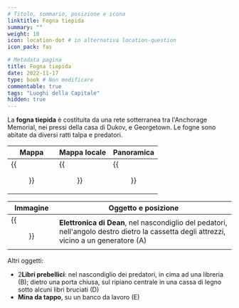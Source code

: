 ```yaml
---
# Titolo, sommario, posizione e icona
linktitle: Fogna tiepida
summary: ""
weight: 10
icon: location-dot # in alternativa location-question
icon_pack: fas

# Metadata pagina
title: Fogna tiepida
date: 2022-11-17
type: book # Non modificare
commentable: true
tags: "Luoghi della Capitale"
hidden: true
---
```



<div class="fo3">


La **fogna tiepida** è costituita da una rete sotterranea tra l'Anchorage Memorial, nei pressi della casa di Dukov, e Georgetown. Le fogne sono abitate da diversi ratti talpa e predatori.

| Mappa | Mappa locale | Panoramica |
| ----- | ------------ | ---------- |
| {{<figure src="fo3/Tepid_Sewers_loc.webp">}}  | {{<figure src="fo3/Metro_Tepid_Sewer_loc.webp">}}  |  {{<figure src="fo3/Tepid_sewer_exterior.webp">}} |

| Immagine | Oggetto e posizione                                                                                         |
| -------- | ----------------------------------------------------------------------------------------------------------- |
|  {{<figure src="fo3/Dean's_Electronics_tepid_sewers.webp">}}        | **Elettronica di Dean**, nel nascondiglio del pedatori, nell'angolo destro dietro la cassetta degli attrezzi, vicino a un generatore (A) | 



Altri oggetti:
- 2**Libri prebellici**: nel nascondiglio dei predatori, in cima ad una libreria (B); dietro una porta chiusa,  sul ripiano centrale in una cassa di legno sotto alcuni libri bruciati (D)
- **Mina da tappo**,  su un banco da lavoro (E)

</div>
